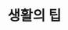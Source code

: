 ---
layout: list
title: 생활의 팁
slug: tips
menu: true
submenu: false
order: 4
description: >
  알아두면 좋은 생활팁  
---